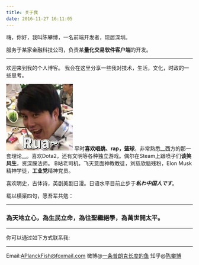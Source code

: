 ```yaml
---
title: 关于我
date: 2016-11-27 16:11:05
---
```


嗨，你好，我叫陈攀博，一名前端开发者，现居深圳。

服务于某家金融科技公司，负责某**量化交易软件客户端**的开发。

***********************************************************************
欢迎来到我的个人博客。
我会在这里分享一些我对技术，生活，文化，时政的一些思考。

![](/about/pty.jpg)
平时**喜欢~~唱跳~~、rap，~~篮球~~**，非常熟悉__西方的那一套理论__。喜欢Dota2，还有文明等各种独立游戏。偶尔在Steam上跟喷子们**谈笑风生**，资深膜法师。
B站老司机，飞天意面神教教徒，刘慈欣脑残粉，Elon Musk精神学徒，**工业党**精神党员。

喜欢明史，古体诗，英剧美剧日漫。日语水平目前止步于***私わ中国人です***。

载以横渠四句，愿吾辈共勉：

***
### __為天地立心，為生民立命，為往聖繼絕學，為萬世開太平。__
***
你可以通过如下方式联系我:
***
Email:APlanckFish@foxmail.com
微博@[一条普朗克长度的鱼](https://www.weibo.com)
知乎@[陈攀博](https://www.zhihu.com)
